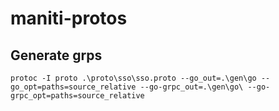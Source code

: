 # maniti-protos

## Generate grps
```
protoc -I proto .\proto\sso\sso.proto --go_out=.\gen\go --go_opt=paths=source_relative --go-grpc_out=.\gen\go\ --go-grpc_opt=paths=source_relative  
```
